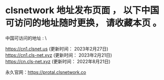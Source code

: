 # clsnetwork 地址发布页面 ，  以下中国可访问的地址随时更换， 请收藏本页 。

中国可访问的地址 : \

https://cn1.clsnet.us (更新时间： 2023年2月27日) \
https://cn1.cls-net.xyz (更新时间： 2023年2月21日) \
https://cn.cls-net.xyz  (更新时间： 2022年8月21日) 

永久官网：https://protal.clsnetwork.co 
